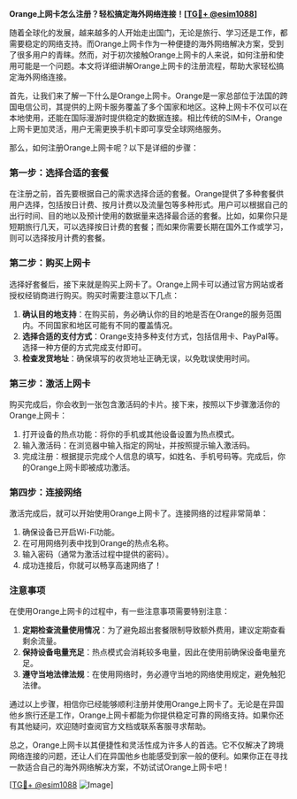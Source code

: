 **Orange上网卡怎么注册？轻松搞定海外网络连接！[[TG💪+ @esim1088](https://t.me/s/esim1088)]**

随着全球化的发展，越来越多的人开始走出国门，无论是旅行、学习还是工作，都需要稳定的网络支持。而Orange上网卡作为一种便捷的海外网络解决方案，受到了很多用户的青睐。然而，对于初次接触Orange上网卡的人来说，如何注册和使用可能是一个问题。本文将详细讲解Orange上网卡的注册流程，帮助大家轻松搞定海外网络连接。

首先，让我们来了解一下什么是Orange上网卡。Orange是一家总部位于法国的跨国电信公司，其提供的上网卡服务覆盖了多个国家和地区。这种上网卡不仅可以在本地使用，还能在国际漫游时提供稳定的数据连接。相比传统的SIM卡，Orange上网卡更加灵活，用户无需更换手机卡即可享受全球网络服务。

那么，如何注册Orange上网卡呢？以下是详细的步骤：

### 第一步：选择合适的套餐

在注册之前，首先要根据自己的需求选择合适的套餐。Orange提供了多种套餐供用户选择，包括按日计费、按月计费以及流量包等多种形式。用户可以根据自己的出行时间、目的地以及预计使用的数据量来选择最合适的套餐。比如，如果你只是短期旅行几天，可以选择按日计费的套餐；而如果你需要长期在国外工作或学习，则可以选择按月计费的套餐。

### 第二步：购买上网卡

选择好套餐后，接下来就是购买上网卡了。Orange上网卡可以通过官方网站或者授权经销商进行购买。购买时需要注意以下几点：

1. **确认目的地支持**：在购买前，务必确认你的目的地是否在Orange的服务范围内。不同国家和地区可能有不同的覆盖情况。
2. **选择合适的支付方式**：Orange支持多种支付方式，包括信用卡、PayPal等。选择一种方便的方式完成支付即可。
3. **检查发货地址**：确保填写的收货地址正确无误，以免耽误使用时间。

### 第三步：激活上网卡

购买完成后，你会收到一张包含激活码的卡片。接下来，按照以下步骤激活你的Orange上网卡：

1. 打开设备的热点功能：将你的手机或其他设备设置为热点模式。
2. 输入激活码：在浏览器中输入指定的网址，并按照提示输入激活码。
3. 完成注册：根据提示完成个人信息的填写，如姓名、手机号码等。完成后，你的Orange上网卡即被成功激活。

### 第四步：连接网络

激活完成后，就可以开始使用Orange上网卡了。连接网络的过程非常简单：

1. 确保设备已开启Wi-Fi功能。
2. 在可用网络列表中找到Orange的热点名称。
3. 输入密码（通常为激活过程中提供的密码）。
4. 成功连接后，你就可以畅享高速网络了！

### 注意事项

在使用Orange上网卡的过程中，有一些注意事项需要特别注意：

1. **定期检查流量使用情况**：为了避免超出套餐限制导致额外费用，建议定期查看剩余流量。
2. **保持设备电量充足**：热点模式会消耗较多电量，因此在使用前确保设备电量充足。
3. **遵守当地法律法规**：在使用网络时，务必遵守当地的网络使用规定，避免触犯法律。

通过以上步骤，相信你已经能够顺利注册并使用Orange上网卡了。无论是在异国他乡旅行还是工作，Orange上网卡都能为你提供稳定可靠的网络支持。如果你还有其他疑问，欢迎随时查阅官方文档或联系客服寻求帮助。

总之，Orange上网卡以其便捷性和灵活性成为许多人的首选。它不仅解决了跨境网络连接的问题，还让人们在异国他乡也能感受到家一般的便利。如果你正在寻找一款适合自己的海外网络解决方案，不妨试试Orange上网卡吧！

[[TG💪+ @esim1088](https://t.me/s/esim1088) ![Image](https://i.postimg.cc/4NQfJmqS/Snipaste-2025-05-13-00-14-12.png)]